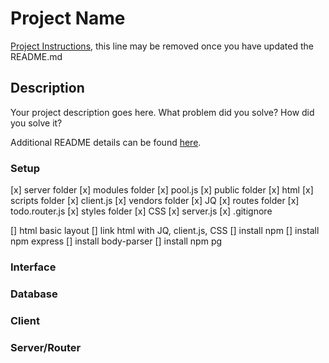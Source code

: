 # Project Name

[Project Instructions](./INSTRUCTIONS.md), this line may be removed once you have updated the README.md

## Description

Your project description goes here. What problem did you solve? How did you solve it?

Additional README details can be found [here](https://github.com/PrimeAcademy/readme-template/blob/master/README.md).


### Setup
[x] server folder
    [x] modules folder
        [x] pool.js
    [x] public folder
        [x] html
        [x] scripts folder
            [x] client.js
        [x] vendors folder
            [x] JQ
    [x] routes folder
        [x] todo.router.js
    [x] styles folder
        [x] CSS
    [x] server.js
[x] .gitignore

[] html basic layout
[] link html with JQ, client.js, CSS
[] install npm
[] install npm express
[] install body-parser
[] install npm pg


### Interface


### Database


### Client


### Server/Router